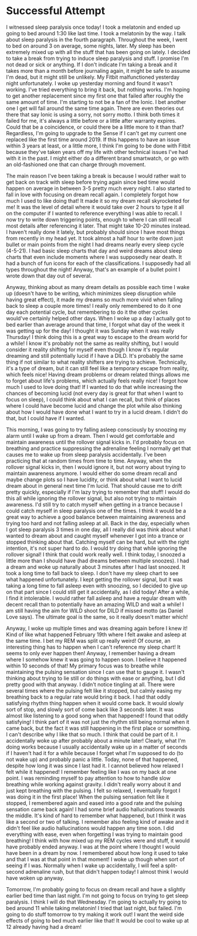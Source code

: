 # Successful Attempt

I witnessed sleep paralysis once today! I took a melatonin and ended up going to bed around 1:30 like last time. I took a melatonin by the way. I talk about sleep paralysis in the fourth paragraph. Throughout the week, I went to bed on around 3 on average, some nights, later. My sleep has been extremely mixed up with all the stuff that has been going on lately. I decided to take a break from trying to induce sleep paralysis and stuff. I promise I'm not dead or sick or anything. If I don't indicate I'm taking a break and it takes more than a month before journaling again, it might be safe to assume I'm dead, but it might still be unlikely. My Fitbit malfunctioned yesterday night unfortunately. I woke up yesterday morning and found it wasn't working. I've tried everything to bring it back, but nothing works. I'm hoping to get another replacement since my first one that failed after roughly the same amount of time. I'm starting to not be a fan of the Ionic. I bet another one I get will fail around the same time again. There are even theories out there that say Ionic is using a sorry, not sorry motto. I think both times it failed for me, it's always a little before or a little after warranty expires. Could that be a coincidence, or could there be a little more to it than that? Regardless, I'm going to upgrade to the Sense if I can't get my current one replaced like the first time around 2019. If this happens to have an issue within 3 years at least, or a little more, I think I'm going to be done with Fitbit because they've taken years off my life with other technical issues I've had with it in the past. I might either do a different brand smartwatch, or go with an old-fashioned one that can charge through movement.

The main reason I've been taking a break is because I would rather wait to get back on track with sleep before trying again since bed time would happen on average in between 3-5 pretty much every night. I also started to fall in love with focusing on dream recall again. I completely forgot how much I used to like doing that! It made it so my dream recall skyrocketed for me! It was the level of detail where it would take over 2 hours to type it all on the computer if I wanted to reference everything I was able to recall. I now try to write down triggering points, enough to where I can still recall most details after referencing it later. That might take 10-20 minutes instead. I haven't really done it lately, but probably should since I have most things from recently in my head yet. It took almost a half hour to write down just bullet or main points from the night I had dreams nearly every sleep cycle (4-5-21). I had basic sleep charts that day and weird dreams about sleep charts that even include moments where I was supposedly near death. It had a bunch of fun icons for each of the classifications. I supposedly had all types throughout the night! Anyway, that's an example of a bullet point I wrote down that day out of several.

Anyway, thinking about as many dream details as possible each time I wake up (doesn't have to be writing, which minimizes sleep disruption while having great effect), it made my dreams so much more vivid when falling back to sleep a couple more times! I really only remembered to do it one day each potential cycle, but remembering to do it the other cycles would've certainly helped other days. When I woke up a day I actually got to bed earlier than average around that time, I forgot what day of the week it was getting up for the day! I thought it was Sunday when it was really Thursday! I think doing this is a great way to escape to the dream world for a while! I know it's probably not the same as reality shifting, but I would consider it reality shifting for myself even though I know it's regular dreaming and still potentially lucid if I have a DILD. It's probably the same thing if not similar to what reality shifters are trying to achieve. Technically, it's a type of dream, but it can still feel like a temporary escape from reality, which feels nice! Having dream problems or dream related things allows me to forget about life's problems, which actually feels really nice! I forgot how much I used to love doing that! If I wanted to do that while increasing the chances of becoming lucid (not every day is great for that when I want to focus on sleep), I could think about what I can recall, but think of places where I could have become lucid and change the plot while also thinking about how I would have done what I want to try in a lucid dream. I didn't do that, but I could have if I wanted.

This morning, I was going to try falling asleep consciously by snoozing my alarm until I wake up from a dream. Then I would get comfortable and maintain awareness until the rollover signal kicks in. I'd probably focus on breathing and practice suppressing the adrenaline feeling I normally get that causes me to wake up from sleep paralysis accidentally. I've been practicing that at random times from time to time. Anyway, when the rollover signal kicks in, then I would ignore it, but not worry about trying to maintain awareness anymore. I would either do some dream recall and maybe change plots so I have lucidity, or think about what I want to lucid dream about in general next time I'm lucid. That should cause me to drift pretty quickly, especially if I'm lazy trying to remember that stuff! I would do this all while ignoring the rollover signal, but also not trying to maintain awareness. I'd still try to catch myself when getting in a trance because I could catch myself in sleep paralysis one of the times. I think it would be a great way to achieve a good balance between maintaining awareness and trying too hard and not falling asleep at all. Back in the day, especially when I got sleep paralysis 3 times in one day, all I really did was think about what I wanted to dream about and caught myself whenever I got into a trance or stopped thinking about that. Catching myself can be hard, but with the right intention, it's not super hard to do. I would try doing that while ignoring the rollover signal! I think that could work really well. I think today, I snoozed a little more than I should have (had dreams between multiple snoozes). I had a dream and woke up naturally about 3 minutes after I had last snoozed. It took a long time to fall back to sleep. I don't have my sleep chart to see what happened unfortunately. I kept getting the rollover signal, but it was taking a long time to fall asleep even with snoozing, so I decided to give up on that part since I could still get it accidentally, as I did today! After a while, I find it intolerable. I would rather fall asleep and have a regular dream with decent recall than to potentially have an amazing WILD and wait a while! I am still having the aim for WILD shoot for DILD if missed motto (as Daniel Love says). The ultimate goal is the same, so it really doesn't matter which!

Anyway, I woke up multiple times and was dreaming again before I knew it! Kind of like what happened February 19th where I felt awake and asleep at the same time. I bet my REM was split up really weird! Of course, an interesting thing has to happen when I can't reference my sleep chart! It seems to only ever happen then! Anyway, I remember having a dream where I somehow knew it was going to happen soon. I believe it happened within 10 seconds of that! My primary focus was to breathe while maintaining the pulsing sensation since I can use that to gauge it. I wasn't thinking about trying to lie still or do things with ease or anything, but I did pretty good with that anyway. I didn't notice tingling at all. There were several times where the pulsing felt like it stopped, but calmly easing my breathing back to a regular rate would bring it back. I had that oddly satisfying rhythm thing happen when it would come back. It would slowly sort of stop, and slowly sort of come back like 3 seconds later. It was almost like listening to a good song when that happened! I found that oddly satisfying! I think part of it was not just the rhythm still being normal when it came back, but the fact it was still happening in the first place or something. I can't describe why I like that so much. I think that could be part of it. I accidentally woke up after probably about a minute later! Clearly, what I'm doing works because I usually accidentally wake up in a matter of seconds if I haven't had it for a while because I forget what I'm supposed to do (to not wake up) and probably panic a little. Today, none of that happened, despite how long it was since I last had it. I cannot believed how relaxed I felt while it happened! I remember feeling like I was on my back at one point. I was reminding myself to pay attention to how to handle slow breathing while working against gravity. I didn't really worry about it and just kept breathing with the pulsing. I felt so relaxed, I eventually forgot I was doing it in the first place! When the pulsing sensation felt like it stopped, I remembered again and eased into a good rate and the pulsing sensation came back again! I had some brief audio hallucinations towards the middle. It's kind of hard to remember what happened, but I think it was like a second or two of talking. I remember also feeling kind of awake and it didn't feel like audio hallucinations would happen any time soon. I did everything with ease, even when forgetting I was trying to maintain good breathing! I think with how mixed up my REM cycles were and stuff, it would have probably ended anyway. I was at the point where I thought I would have been in a dream by now. I remembered about how long it used to take and that I was at that point in that moment! I woke up though when sort of seeing if I was. Normally when I wake up accidentally, I will feel a split-second adrenaline rush, but that didn't happen today! I almost think I would have woken up anyway.

Tomorrow, I'm probably going to focus on dream recall and have a slightly earlier bed time than last night. I'm not going to focus on trying to get sleep paralysis. I think I will do that Wednesday. I'm going to actually try going to bed around 11 while taking melatonin! I tried that last night, but failed. I'm going to do stuff tomorrow to try making it work out! I want the weird side effects of going to bed much earlier like that! It would be cool to wake up at 12 already having had a dream!
